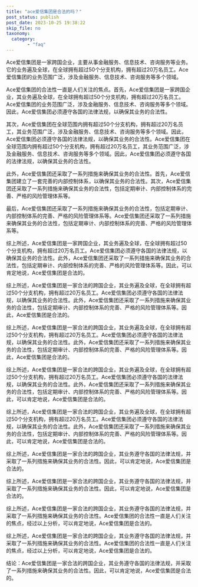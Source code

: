 ```yaml
---
title: "ace爱信集团是合法的吗？"
post_status: publish
post_date: 2023-10-25 19:38:22
skip_file: no
taxonomy:
  category:
        - "faq"
---
```


Ace爱信集团是一家跨国企业，主要从事金融服务、信息技术、咨询服务等业务。它的业务遍及全球，在全球拥有超过50个分支机构，拥有超过20万名员工。Ace爱信集团的业务范围广泛，涉及金融服务、信息技术、咨询服务等多个领域。

Ace爱信集团的合法性一直是人们关注的焦点。首先，Ace爱信集团是一家跨国企业，其业务遍及全球，在全球拥有超过50个分支机构，拥有超过20万名员工。Ace爱信集团的业务范围广泛，涉及金融服务、信息技术、咨询服务等多个领域。因此，Ace爱信集团必须遵守各国的法律法规，以确保其业务的合法性。

其次，Ace爱信集团在全球范围内拥有超过50个分支机构，拥有超过20万名员工，其业务范围广泛，涉及金融服务、信息技术、咨询服务等多个领域。因此，Ace爱信集团必须遵守各国的法律法规，以确保其业务的合法性。Ace爱信集团在全球范围内拥有超过50个分支机构，拥有超过20万名员工，其业务范围广泛，涉及金融服务、信息技术、咨询服务等多个领域。因此，Ace爱信集团必须遵守各国的法律法规，以确保其业务的合法性。

此外，Ace爱信集团还采取了一系列措施来确保其业务的合法性。首先，Ace爱信集团建立了一套完善的内部控制体系，以确保其业务的合法性。其次，Ace爱信集团还采取了一系列措施来确保其业务的合法性，包括定期审计、内部控制体系的完善、严格的风险管理体系等。

最后，Ace爱信集团还采取了一系列措施来确保其业务的合法性，包括定期审计、内部控制体系的完善、严格的风险管理体系等。Ace爱信集团还采取了一系列措施来确保其业务的合法性，包括定期审计、内部控制体系的完善、严格的风险管理体系等。

综上所述，Ace爱信集团是一家跨国企业，其业务遍及全球，在全球拥有超过50个分支机构，拥有超过20万名员工。Ace爱信集团必须遵守各国的法律法规，以确保其业务的合法性。此外，Ace爱信集团还采取了一系列措施来确保其业务的合法性，包括定期审计、内部控制体系的完善、严格的风险管理体系等。因此，可以肯定地说，Ace爱信集团是合法的。

综上所述，Ace爱信集团是一家合法的跨国企业，其业务遍及全球，在全球拥有超过50个分支机构，拥有超过20万名员工。Ace爱信集团必须遵守各国的法律法规，以确保其业务的合法性。此外，Ace爱信集团还采取了一系列措施来确保其业务的合法性，包括定期审计、内部控制体系的完善、严格的风险管理体系等。因此，Ace爱信集团是合法的。

综上所述，Ace爱信集团是一家合法的跨国企业，其业务遍及全球，在全球拥有超过50个分支机构，拥有超过20万名员工。Ace爱信集团必须遵守各国的法律法规，以确保其业务的合法性。此外，Ace爱信集团还采取了一系列措施来确保其业务的合法性，包括定期审计、内部控制体系的完善、严格的风险管理体系等。因此，Ace爱信集团是合法的。

综上所述，Ace爱信集团是一家合法的跨国企业，其业务遍及全球，在全球拥有超过50个分支机构，拥有超过20万名员工。Ace爱信集团必须遵守各国的法律法规，以确保其业务的合法性。此外，Ace爱信集团还采取了一系列措施来确保其业务的合法性，包括定期审计、内部控制体系的完善、严格的风险管理体系等。因此，可以肯定地说，Ace爱信集团是合法的。

综上所述，Ace爱信集团是一家合法的跨国企业，其业务遍及全球，在全球拥有超过50个分支机构，拥有超过20万名员工。Ace爱信集团必须遵守各国的法律法规，以确保其业务的合法性。此外，Ace爱信集团还采取了一系列措施来确保其业务的合法性，包括定期审计、内部控制体系的完善、严格的风险管理体系等。因此，可以肯定地说，Ace爱信集团是合法的。

综上所述，Ace爱信集团是一家合法的跨国企业，其业务遵守各国的法律法规，并采取了一系列措施来确保其业务的合法性。因此，可以肯定地说，Ace爱信集团是合法的。

综上所述，Ace爱信集团是一家合法的跨国企业，其业务遵守各国的法律法规，并采取了一系列措施来确保其业务的合法性。因此，可以肯定地说，Ace爱信集团是合法的。

综上所述，Ace爱信集团是一家合法的跨国企业，其业务遵守各国的法律法规，并采取了一系列措施来确保其业务的合法性。Ace爱信集团的合法性一直是人们关注的焦点，经过以上分析，可以肯定地说，Ace爱信集团是合法的。

综上所述，Ace爱信集团是一家合法的跨国企业，其业务遵守各国的法律法规，并采取了一系列措施来确保其业务的合法性。Ace爱信集团的合法性一直是人们关注的焦点，经过以上分析，可以肯定地说，Ace爱信集团是合法的。

结论：Ace爱信集团是一家合法的跨国企业，其业务遵守各国的法律法规，并采取了一系列措施来确保其业务的合法性。因此，可以肯定地说，Ace爱信集团是合法的。
